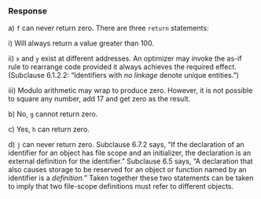 ### Response

a) `f` can never return zero. There are three `return` statements:

i) Will always return a value greater than 100\.

ii) `x` and `y` exist at different addresses. An optimizer may invoke the as-if
rule to rearrange code provided it always achieves the required effect.
(Subclause 6.1.2.2: “Identifiers with *no linkage* denote unique entities.”)

iii) Modulo arithmetic may wrap to produce zero. However, it is not possible to
square any number, add 17 and get zero as the result.

b) No, `g` cannot return zero.

c) Yes, `h` can return zero.

d) `j` can never return zero. Subclause 6.7.2 says, “If the declaration of an
identifier for an object has file scope and an initializer, the declaration is
an external definition for the identifier.” Subclause 6.5 says, “A declaration
that also causes storage to be reserved for an object or function named by an
identifier is a *definition.*” Taken together these two statements can be taken
to imply that two file-scope definitions must refer to different objects.
